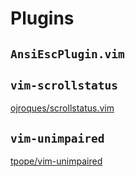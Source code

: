 
# Plugins

## `AnsiEscPlugin.vim`

## `vim-scrollstatus`
[ojroques/scrollstatus.vim](https://github.com/ojroques/vim-scrollstatus/blob/master/plugin/scrollstatus.vim)

## `vim-unimpaired`
[tpope/vim-unimpaired](https://github.com/tpope/vim-unimpaired/master/plugin/unimpaired.vim)

